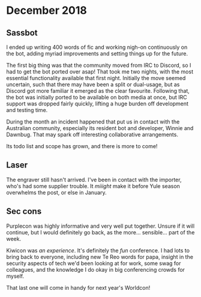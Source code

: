 # December 2018

## Sassbot

I ended up writing 400 words of fic and working nigh-on continuously on the
bot, adding myriad improvements and setting things up for the future.

The first big thing was that the community moved from IRC to Discord, so I had
to get the bot ported over asap! That took me two nights, with the most
essential functionality available that first night. Initially the move seemed
uncertain, such that there may have been a split or dual-usage, but as Discord
got more familiar it emerged as the clear favourite. Following that, the bot was
initially ported to be available on both media at once, but IRC support was
dropped fairly quickly, lifting a huge burden off development and testing time.

During the month an incident happened that put us in contact with the Australian
community, especially its resident bot and developer, Winnie and Dawnbug. That
may spark off interesting collaborative arrangements.

Its todo list and scope has grown, and there is more to come!

## Laser

The engraver still hasn't arrived. I've been in contact with the importer, who's
had some supplier trouble. It _miiight_ make it before Yule season overwhelms
the post, or else in January.

## Sec cons

Purplecon was highly informative and very well put together. Unsure if it will
continue, but I would definitely go back, as the more... sensible... part of
the week.

Kiwicon was _an experience_. It's definitely the _fun_ conference. I had lots to
bring back to everyone, including new Te Reo words for papa, insight in the
security aspects of tech we'd been looking at for work, some swag for
colleagues, and the knowledge I do okay in big conferencing crowds for myself.

That last one will come in handy for next year's Worldcon!
